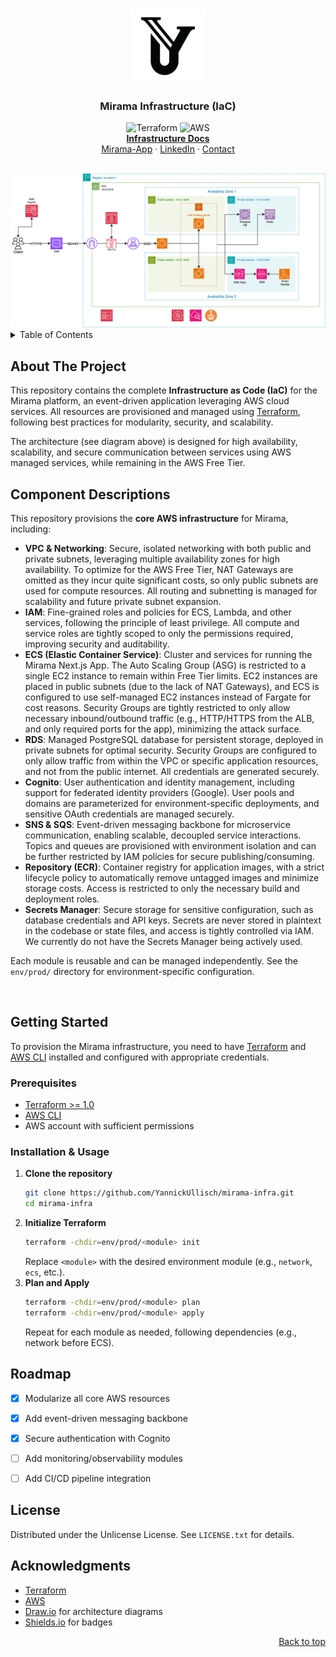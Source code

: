 <a id="readme-top"></a>

<!-- PROJECT LOGO & ARCHITECTURE DIAGRAM -->
<br />
<div align="center">
  <img src="assets/aprex-raw.png" alt="Mirama Logo" width="120" height="120">
  <h3 align="center">Mirama Infrastructure (IaC)</h3>
  <p align="center">
    <img src="https://img.shields.io/badge/Terraform-7B42BC?style=for-the-badge&logo=terraform&logoColor=white" alt="Terraform">
    <img src="https://img.shields.io/badge/AWS-232F3E?style=for-the-badge&logo=amazon-aws&logoColor=white" alt="AWS">
    <br />
    <a href="https://github.com/YannickUllisch/mirama_infra"><strong>Infrastructure Docs</strong></a>
    <br />
    <a href="https://github.com/YannickUllisch/mirama-app">Mirama-App</a>
    &middot;
    <a href="https://www.linkedin.com/in/yannickullisch/">LinkedIn</a>
    &middot;
    <a href="mailto:yannicku01@gmail.com">Contact</a>
  </p>
  <br />
  <img src="assets/AWS_Diagram.png" alt="Mirama AWS Architecture" width="600">
</div>



<!-- TABLE OF CONTENTS -->

<details>
  <summary>Table of Contents</summary>
  <ol>
    <li><a href="#about-the-project">About The Project</a></li>
    <li><a href="#component-descriptions">Component Descriptions</a></li>
    <li><a href="#getting-started">Getting Started</a></li>
    <li><a href="#roadmap">Roadmap</a></li>
    <li><a href="#license">License</a></li>
    <li><a href="#acknowledgments">Acknowledgments</a></li>
  </ol>
</details>



<!-- ABOUT THE PROJECT -->

## About The Project

This repository contains the complete **Infrastructure as Code (IaC)** for the Mirama platform, an event-driven application leveraging AWS cloud services. All resources are provisioned and managed using [Terraform](https://www.terraform.io/), following best practices for modularity, security, and scalability.

The architecture (see diagram above) is designed for high availability, scalability, and secure communication between services using AWS managed services, while remaining in the AWS Free Tier. 


<!-- USAGE EXAMPLES -->

## Component Descriptions

This repository provisions the **core AWS infrastructure** for Mirama, including:

- **VPC & Networking**: Secure, isolated networking with both public and private subnets, leveraging multiple availability zones for high availability. To optimize for the AWS Free Tier, NAT Gateways are omitted as they incur quite significant costs, so only public subnets are used for compute resources. All routing and subnetting is managed for scalability and future private subnet expansion.
- **IAM**: Fine-grained roles and policies for ECS, Lambda, and other services, following the principle of least privilege. All compute and service roles are tightly scoped to only the permissions required, improving security and auditability.
- **ECS (Elastic Container Service)**: Cluster and services for running the Mirama Next.js App. The Auto Scaling Group (ASG) is restricted to a single EC2 instance to remain within Free Tier limits. EC2 instances are placed in public subnets (due to the lack of NAT Gateways), and ECS is configured to use self-managed EC2 instances instead of Fargate for cost reasons. Security Groups are tightly restricted to only allow necessary inbound/outbound traffic (e.g., HTTP/HTTPS from the ALB, and only required ports for the app), minimizing the attack surface.
- **RDS**: Managed PostgreSQL database for persistent storage, deployed in private subnets for optimal security. Security Groups are configured to only allow traffic from within the VPC or specific application resources, and not from the public internet. All credentials are generated securely.
- **Cognito**: User authentication and identity management, including support for federated identity providers (Google). User pools and domains are parameterized for environment-specific deployments, and sensitive OAuth credentials are managed securely.
- **SNS & SQS**: Event-driven messaging backbone for microservice communication, enabling scalable, decoupled service interactions. Topics and queues are provisioned with environment isolation and can be further restricted by IAM policies for secure publishing/consuming.
- **Repository (ECR)**: Container registry for application images, with a strict lifecycle policy to automatically remove untagged images and minimize storage costs. Access is restricted to only the necessary build and deployment roles.
- **Secrets Manager**: Secure storage for sensitive configuration, such as database credentials and API keys. Secrets are never stored in plaintext in the codebase or state files, and access is tightly controlled via IAM. We currently do not have the Secrets Manager being actively used.

Each module is reusable and can be managed independently. See the `env/prod/` directory for environment-specific configuration.

<br />


<!-- GETTING STARTED -->

## Getting Started

To provision the Mirama infrastructure, you need to have [Terraform](https://www.terraform.io/downloads.html) and [AWS CLI](https://aws.amazon.com/cli/) installed and configured with appropriate credentials.

### Prerequisites

* [Terraform >= 1.0](https://www.terraform.io/downloads.html)
* [AWS CLI](https://aws.amazon.com/cli/)
* AWS account with sufficient permissions

### Installation & Usage

1. **Clone the repository**
   ```sh
   git clone https://github.com/YannickUllisch/mirama-infra.git
   cd mirama-infra
   ```
2. **Initialize Terraform**
   ```sh
   terraform -chdir=env/prod/<module> init
   ```
   Replace `<module>` with the desired environment module (e.g., `network`, `ecs`, etc.).
3. **Plan and Apply**
   ```sh
   terraform -chdir=env/prod/<module> plan
   terraform -chdir=env/prod/<module> apply
   ```
   Repeat for each module as needed, following dependencies (e.g., network before ECS).

<!-- ROADMAP -->

## Roadmap

- [x] Modularize all core AWS resources
- [x] Add event-driven messaging backbone
- [x] Secure authentication with Cognito
- [ ] Add monitoring/observability modules
- [ ] Add CI/CD pipeline integration


<!-- LICENSE -->

## License

Distributed under the Unlicense License. See `LICENSE.txt` for details.

<!-- ACKNOWLEDGMENTS -->

## Acknowledgments

* [Terraform](https://www.terraform.io/)
* [AWS](https://aws.amazon.com/)
* [Draw.io](https://draw.io/) for architecture diagrams
* [Shields.io](https://shields.io) for badges

<p align="right"><a href="#readme-top">Back to top</a></p>